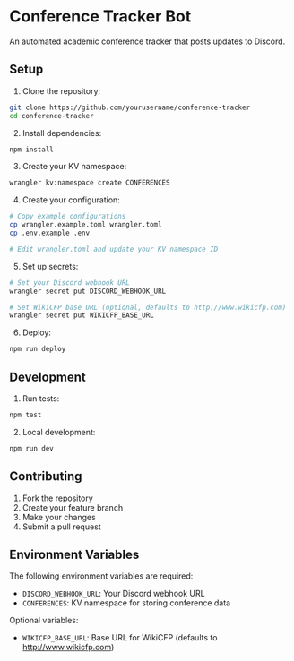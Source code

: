 # Conference Tracker Bot

An automated academic conference tracker that posts updates to Discord.

## Setup

1. Clone the repository:
```bash
git clone https://github.com/yourusername/conference-tracker
cd conference-tracker
```

2. Install dependencies:
```bash
npm install
```

3. Create your KV namespace:
```bash
wrangler kv:namespace create CONFERENCES
```

4. Create your configuration:
```bash
# Copy example configurations
cp wrangler.example.toml wrangler.toml
cp .env.example .env

# Edit wrangler.toml and update your KV namespace ID
```

5. Set up secrets:
```bash
# Set your Discord webhook URL
wrangler secret put DISCORD_WEBHOOK_URL

# Set WikiCFP base URL (optional, defaults to http://www.wikicfp.com)
wrangler secret put WIKICFP_BASE_URL
```

6. Deploy:
```bash
npm run deploy
```

## Development

1. Run tests:
```bash
npm test
```

2. Local development:
```bash
npm run dev
```

## Contributing

1. Fork the repository
2. Create your feature branch
3. Make your changes
4. Submit a pull request

## Environment Variables

The following environment variables are required:

- `DISCORD_WEBHOOK_URL`: Your Discord webhook URL
- `CONFERENCES`: KV namespace for storing conference data

Optional variables:
- `WIKICFP_BASE_URL`: Base URL for WikiCFP (defaults to http://www.wikicfp.com)

